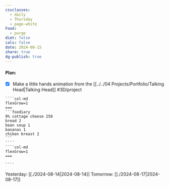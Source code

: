 ```yaml
---
cssclasses:
  - daily
  - Thursday
  - page-white
Food:
  - purge
diet: false
cals: false
date: 2024-08-15
share: true
dg-publish: true
---
```

#### Plan:
- [x] Make a little hands animation from the [[../../04 Projects/Portfolio/Talking Head|Talking Head]] #3D/project

`````col
````col-md
flexGrow=1
===
```foodiary 
9% cottage cheese 250
bread 2
bean soup 1
bananas 1
chiken breast 2
```
````
````col-md
flexGrow=1
===

````
`````
Yesterday: [[./2024-08-14|2024-08-14]]
Tomorrow: [[./2024-08-17|2024-08-17]]
